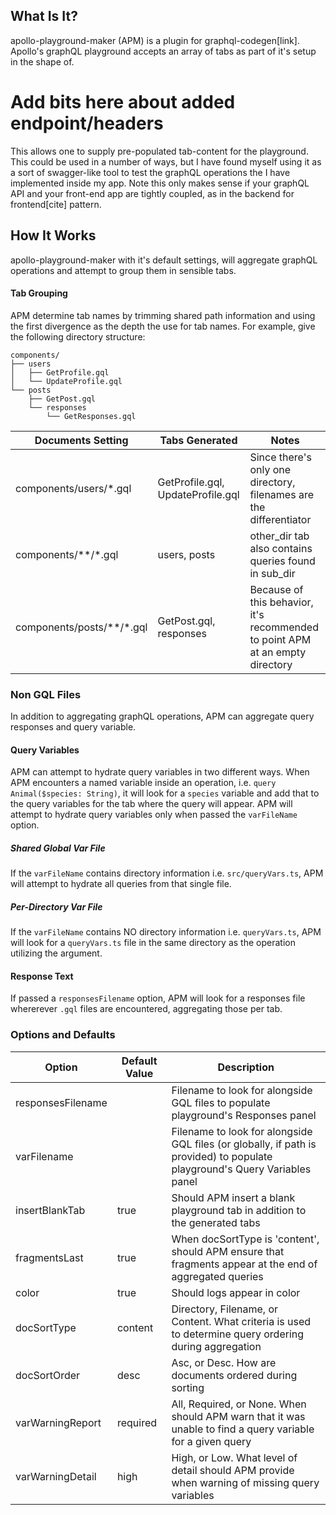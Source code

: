 ## What Is It?
apollo-playground-maker (APM) is a plugin for graphql-codegen[link]. Apollo's graphQL playground accepts an array of tabs as part of it's setup in the shape of.

# Add bits here about added endpoint/headers

This allows one to supply pre-populated tab-content for the playground. This could be used in a number of ways, but I have found myself
using it as a sort of swagger-like tool to test the graphQL operations the I have implemented inside my app. Note this only makes sense
if your graphQL API and your front-end app are tightly coupled, as in the backend for frontend[cite] pattern.

## How It Works
apollo-playground-maker with it's default settings, will aggregate graphQL operations and attempt to group them in sensible tabs.
 
#### Tab Grouping
APM determine tab names by trimming shared path information and using the first divergence as the depth the use for tab names.
For example, give the following directory structure:
```
components/
├── users
│   ├── GetProfile.gql
│   └── UpdateProfile.gql
└── posts
    ├── GetPost.gql
    └── responses
        └── GetResponses.gql
```

| Documents Setting               | Tabs Generated                    | Notes                                                                                     |
|---------------------------------|-----------------------------------|-------------------------------------------------------------------------------------------|
| components/users/*.gql          | GetProfile.gql, UpdateProfile.gql | Since there's only one directory, filenames are the differentiator                        |
| components/\*\*/\*.gql          | users, posts                      | other\_dir tab also contains queries found in sub\_dir                                    |
| components/posts/\*\*/\*.gql    | GetPost.gql, responses            | Because of this behavior, it's recommended to point APM at an empty directory             |

### Non GQL Files
In addition to aggregating graphQL operations, APM can aggregate query responses and query variable.

#### Query Variables
APM can attempt to hydrate query variables in two different ways. When APM encounters a named variable inside an operation, i.e. ```query Animal($species: String)```,
it will look for a ```species``` variable and add that to the query variables for the tab where the query will appear. APM will attempt to hydrate query variables only when passed the
```varFileName``` option.

##### Shared Global Var File
If the ```varFileName``` contains directory information i.e. ```src/queryVars.ts```, APM will attempt to hydrate all queries from that single file.

##### Per-Directory Var File
If the ```varFileName``` contains NO directory information i.e. ```queryVars.ts```, APM will look for a ```queryVars.ts``` file in the same directory as the operation utilizing
the argument.

#### Response Text
If passed a ```responsesFilename``` option, APM will look for a responses file whererever ```.gql``` files are encountered, aggregating those per tab.


### Options and Defaults
| Option            | Default Value | Description                                                                                                                |
|-------------------|---------------|----------------------------------------------------------------------------------------------------------------------------|
| responsesFilename |               | Filename to look for alongside GQL files to populate playground's Responses panel                                          |
| varFilename       |               | Filename to look for alongside GQL files (or globally, if path is provided) to populate playground's Query Variables panel |
| insertBlankTab    | true          | Should APM insert a blank playground tab in addition to the generated tabs                                                 |
| fragmentsLast     | true          | When docSortType is 'content', should APM ensure that fragments appear at the end of aggregated queries                    |
| color             | true          | Should logs appear in color                                                                                                |
| docSortType       | content       | Directory, Filename, or Content. What criteria is used to determine query ordering during aggregation                      |
| docSortOrder      | desc          | Asc, or Desc. How are documents ordered during sorting                                                                     |
| varWarningReport  | required      | All, Required, or None. When should APM warn that it was unable to find a query variable for a given query                 |
| varWarningDetail  | high          | High, or Low. What level of detail should APM provide when warning of missing query variables                              |
